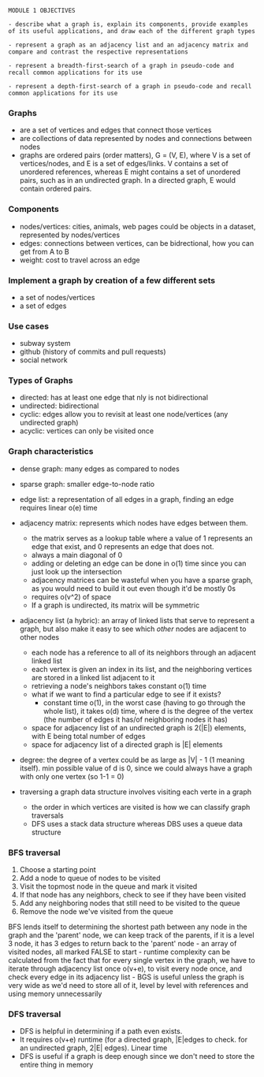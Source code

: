 
```
MODULE 1 OBJECTIVES

- describe what a graph is, explain its components, provide examples of its useful applications, and draw each of the different graph types

- represent a graph as an adjacency list and an adjacency matrix and compare and contrast the respective representations

- represent a breadth-first-search of a graph in pseudo-code and recall common applications for its use

- represent a depth-first-search of a graph in pseudo-code and recall common applications for its use
```


### Graphs
* are a set of vertices and edges that connect those vertices
* are collections of data represented by nodes and connections between nodes 
* graphs are ordered pairs (order matters), G = (V, E), where V is a set of vertices/nodes, and E is a set of edges/links. V contains a set of unordered references, whereas E might contains a set of unordered pairs, such as in an undirected graph. In a directed graph, E would contain ordered pairs.

### Components
- nodes/vertices: cities, animals, web pages could be objects in a dataset, represented by nodes/vertices
- edges: connections between vertices, can be bidrectional, how you can get from A to B
- weight: cost to travel across an edge

### Implement a graph by creation of a few different sets
- a set of nodes/vertices 
- a set of edges

### Use cases
- subway system
- github (history of commits and pull requests)
- social network

### Types of Graphs
- directed: has at least one edge that nly is not bidirectional
- undirected: bidirectional 
- cyclic: edges allow you to revisit at least one node/vertices (any undirected graph)
- acyclic: vertices can only be visited once

### Graph characteristics
* dense graph: many edges as compared to nodes
* sparse graph: smaller edge-to-node ratio
* edge list: a representation of all edges in a graph, finding an edge requires linear o(e) time
* adjacency matrix: represents which nodes have edges between them. 
    - the matrix serves as a lookup table where a value of 1 represents an edge that exist, and 0 represents an edge that does not. 
    - always a main diagonal of 0
    - adding or deleting an edge can be done in o(1) time since you can just look up the intersection
    - adjacency matrices can be wasteful when you have a sparse graph, 
    as you would need to build it out even though it'd be mostly 0s
    - requires o(v^2) of space
    - If a graph is undirected, its matrix will be symmetric
* adjacency list (a hybric): an array of linked lists that serve to represent
a graph, but also make it easy to see which *other* nodes are adjacent to other nodes
    - each node has a reference to all of its neighbors through an adjacent linked list
    - each vertex is given an index in its list, and the neighboring vertices
    are stored in a linked list adjacent to it
    - retrieving a node's neighbors takes constant o(1) time 
    - what if we want to find a particular edge to see if it exists? 
        - constant time o(1), in the worst case (having to go through the whole list), it takes o(d) time, where d is the degree of the vertex (the number of edges it has/of neighboring nodes it has)
    - space for adjacency list of an undirected graph is 2(|E|) elements, with E being total number of edges 
    - space for adjacency list of a directed graph is |E| elements

* degree: the degree of a vertex could be as large as |V| - 1 (1 meaning itself). min possible value of d is 0, since we could always have a graph with only one vertex (so 1-1 = 0)

* traversing a graph data structure involves visiting each verte in a graph
    - the order in which vertices are visited is how we can classify graph traversals
    - DFS uses a stack data structure whereas DBS uses a queue data structure

### BFS traversal
1. Choose a starting point
2. Add a node to queue of nodes to be visited
3. Visit the topmost node in the queue and mark it visited
4. If that node has any neighbors, check to see if they have been visited
5. Add any neighboring nodes that still need to be visited to the queue
6. Remove the node we've visited from the queue

BFS lends itself to determining the shortest path between any node in the graph and the 'parent' node, we can keep track of the parents, if it is a level 3 node, it has 3 edges to return back to the 'parent' node
    - an array of visited nodes, all marked FALSE to start
    - runtime complexity can be calculated from the fact that for every single vertex in the graph, we have to iterate through adjacency list once o(v+e), to visit every node once, and check every edge in its adjacency list
    - BGS is useful unless the graph is very wide as we'd need to store all of it, level by level with references and using memory unnecessarily 

### DFS traversal
- DFS is helpful in determining if a path even exists.
- It requires o(v+e) runtime (for a directed graph, |E|edges to check. for an undirected graph, 2|E| edges). Linear time   
- DFS is useful if a graph is deep enough since we don't need to store the entire thing in memory

